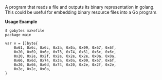 A program that reads a file and outputs its binary representation
in golang. This could be useful for embedding binary resource files
into a Go program.

**Usage Example**

```
$ gobytes makefile
package main

var v = []byte{
	0x61, 0x6c, 0x6c, 0x3a, 0x0a, 0x09, 0x67, 0x6f,
	0x20, 0x69, 0x6e, 0x73, 0x74, 0x61, 0x6c, 0x6c,
	0x20, 0x2e, 0x2f, 0x2e, 0x2e, 0x2e, 0x0a, 0x0a,
	0x66, 0x6d, 0x74, 0x3a, 0x0a, 0x09, 0x67, 0x6f,
	0x20, 0x66, 0x6d, 0x74, 0x20, 0x2e, 0x2f, 0x2e,
	0x2e, 0x2e, 0x0a,
}
```

